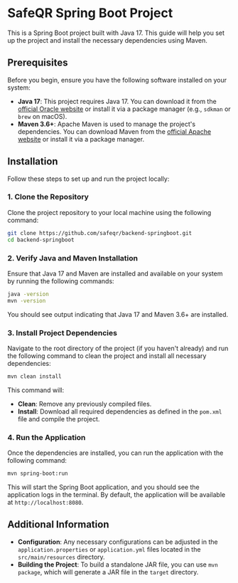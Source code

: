 # SafeQR Spring Boot Project

This is a Spring Boot project built with Java 17. This guide will help you set up the project and install the necessary dependencies using Maven.

## Prerequisites

Before you begin, ensure you have the following software installed on your system:

- **Java 17**: This project requires Java 17. You can download it from the [official Oracle website](https://www.oracle.com/java/technologies/javase-jdk17-downloads.html) or install it via a package manager (e.g., `sdkman` or `brew` on macOS).
- **Maven 3.6+**: Apache Maven is used to manage the project's dependencies. You can download Maven from the [official Apache website](https://maven.apache.org/download.cgi) or install it via a package manager.

## Installation

Follow these steps to set up and run the project locally:

### 1. Clone the Repository

Clone the project repository to your local machine using the following command:

```bash
git clone https://github.com/safeqr/backend-springboot.git
cd backend-springboot
```

### 2. Verify Java and Maven Installation

Ensure that Java 17 and Maven are installed and available on your system by running the following commands:

```bash
java -version
mvn -version
```

You should see output indicating that Java 17 and Maven 3.6+ are installed.

### 3. Install Project Dependencies

Navigate to the root directory of the project (if you haven't already) and run the following command to clean the project and install all necessary dependencies:

```bash
mvn clean install
```

This command will:

- **Clean**: Remove any previously compiled files.
- **Install**: Download all required dependencies as defined in the `pom.xml` file and compile the project.

### 4. Run the Application

Once the dependencies are installed, you can run the application with the following command:

```bash
mvn spring-boot:run
```

This will start the Spring Boot application, and you should see the application logs in the terminal. By default, the application will be available at `http://localhost:8080`.

## Additional Information

- **Configuration**: Any necessary configurations can be adjusted in the `application.properties` or `application.yml` files located in the `src/main/resources` directory.
- **Building the Project**: To build a standalone JAR file, you can use `mvn package`, which will generate a JAR file in the `target` directory.
